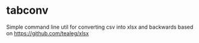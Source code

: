 # tabconv
Simple command line util for converting csv into xlsx and backwards based on https://github.com/tealeg/xlsx
